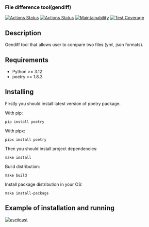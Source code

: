 ### File difference tool(gendiff)
[![Actions Status](https://github.com/TolkienRools/python-project-50/actions/workflows/hexlet-check.yml/badge.svg)](https://github.com/TolkienRools/python-project-50/actions)
[![Actions Status](https://github.com/TolkienRools/python-project-50/actions/workflows/test-diff-checker.yml/badge.svg)](https://github.com/TolkienRools/python-project-50/actions)
[![Maintainability](https://api.codeclimate.com/v1/badges/4f307e1c3959ab27e081/maintainability)](https://codeclimate.com/github/TolkienRools/python-project-50/maintainability)
[![Test Coverage](https://api.codeclimate.com/v1/badges/4f307e1c3959ab27e081/test_coverage)](https://codeclimate.com/github/TolkienRools/python-project-50/test_coverage)

## Description

Gendiff tool that allows user to compare two files (yml, json formats).

## Requirements

- Python >= 3.12
- poetry >= 1.8.3

## Installing

Firstly you should install latest version of poetry package.

With pip:

```shell
pip install poetry
```

With pipx:

```shell
pipx install poetry
```

Then you should install project dependencies:

```shell
make install
```

Build distribution:

```shell
make build
```

Install package distribution in your OS:

```shell
make install-package
```

## Example of installation and running

[![asciicast](https://asciinema.org/a/hFrk3NFfyXxWRuyZII7VnXXie.svg)](https://asciinema.org/a/hFrk3NFfyXxWRuyZII7VnXXie)
